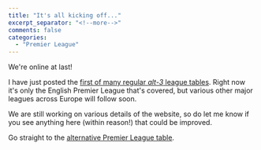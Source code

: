 ```yaml
---
title: "It's all kicking off..."
excerpt_separator: "<!--more-->"
comments: false
categories: 
  - "Premier League"
---
```


We're online at last!

I have just posted the 
[first of many regular *alt-3* league tables](/leagues/england-premier-league).  Right now it's only the English Premier League that's covered,
but various other major leagues across Europe will follow soon.

We are still working on various details of the website, so
do let me know if you see anything here (within reason!) that
could be improved.

Go straight to the 
[alternative Premier League table](/leagues/england-premier-league).


